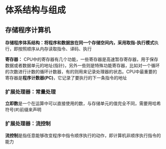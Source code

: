 # 体系结构与组成

## 存储程序计算机

**存储程序体系结构：**将程序和数据放在同一个存储空间内，采用**取指-执行模式**执行，即按照顺序从内存读取指令、译码、执行

**寄存器：** CPU中的寄存器有几个功能，一些寄存器是高速暂存寄存器，用于保存数据或者数据单元的地址(指针)，另外一些则是特殊功能寄存器，比如对一个循环的次数进行计数的循环计数器，有的则用来记录处理器的状态。CPU中最重要的寄存器是**程序计数器(PC)**，它记录了要执行的下一条指令的地址

### 扩展处理器：常量处理

**立即数**是一个在运算中可以直接使用的数，与存储单元的值完全不同，需要用哈希符号(#)前缀来声明

### 扩展处理器：流控制

**流控制**是指任意能够改变程序中指令顺序执行的动作，即计算机非顺序执行指令的能力